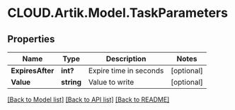 # CLOUD.Artik.Model.TaskParameters
## Properties

Name | Type | Description | Notes
------------ | ------------- | ------------- | -------------
**ExpiresAfter** | **int?** | Expire time in seconds | [optional] 
**Value** | **string** | Value to write | [optional] 

[[Back to Model list]](../README.md#documentation-for-models) [[Back to API list]](../README.md#documentation-for-api-endpoints) [[Back to README]](../README.md)

